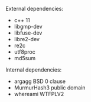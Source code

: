 External dependencies:
 - c++ 11
 - libgmp-dev
 - libfuse-dev
 - libre2-dev
 - re2c
 - utf8proc
 - md5sum

Internal dependencies:
 - argagg		BSD 0 clause
 - MurmurHash3		public domain
 - whereami		WTFPLV2
